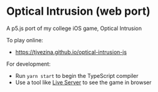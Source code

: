 # Optical Intrusion (web port)

A p5.js port of my college iOS game, Optical Intrusion

To play online:
- https://tjvezina.github.io/optical-intrusion-js

For development:
- Run `yarn start` to begin the TypeScript compiler
- Use a tool like [Live Server](https://marketplace.visualstudio.com/items?itemName=ritwickdey.LiveServer) to see the game in browser